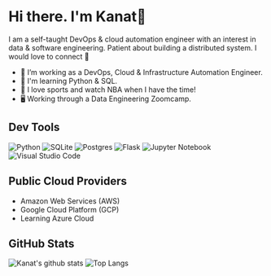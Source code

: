 
# Hi there. I'm Kanat👋

I am a self-taught DevOps & cloud automation engineer with an interest in data & software engineering. Patient about building a distributed system. I would love to connect 🙂

- 🔭 I’m working as a DevOps, Cloud & Infrastructure Automation Engineer.
- 🌱 I'm learning Python & SQL.
- 📖 I love sports and watch NBA when I have the time!
- 🖥️ Working through a Data Engineering Zoomcamp.

## Dev Tools

![Python](https://img.shields.io/badge/python-3670A0?style=for-the-badge&logo=python&logoColor=ffdd54)
![SQLite](https://img.shields.io/badge/sqlite-%2307405e.svg?style=for-the-badge&logo=sqlite&logoColor=white)
![Postgres](https://img.shields.io/badge/postgres-%23316192.svg?style=for-the-badge&logo=postgresql&logoColor=white)
![Flask](https://img.shields.io/badge/flask-%23000.svg?style=for-the-badge&logo=flask&logoColor=white)
![Jupyter Notebook](https://img.shields.io/badge/jupyter-%23FA0F00.svg?style=for-the-badge&logo=jupyter&logoColor=white)
![Visual Studio Code](https://img.shields.io/badge/Visual%20Studio%20Code-0078d7.svg?style=for-the-badge&logo=visual-studio-code&logoColor=white)

## Public Cloud Providers

- Amazon Web Services (AWS)
- Google Cloud Platform (GCP)
- Learning Azure Cloud

## GitHub Stats

![Kanat's github stats](https://github-readme-stats.vercel.app/api?username=kanatsultan&show_icons=true&theme=tokyonight)
![Top Langs](https://github-readme-stats.vercel.app/api/top-langs/?username=kanatsultan&theme=tokyonight&layout=compact)
